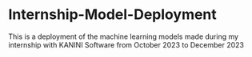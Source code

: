 # Internship-Model-Deployment
This is a deployment of the machine learning models made during my internship with KANINI Software from October 2023 to December 2023
